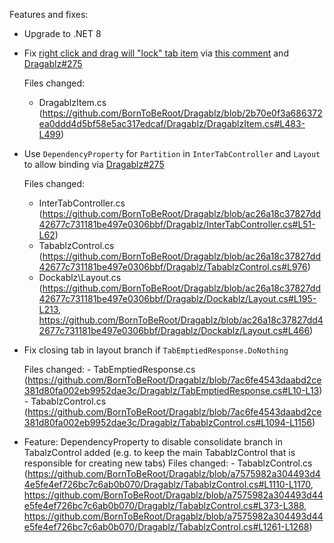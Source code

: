 Features and fixes:
- Upgrade to .NET 8
- Fix [right click and drag will "lock" tab item](https://github.com/ButchersBoy/Dragablz/issues/132) via [this comment](https://github.com/ButchersBoy/Dragablz/issues/132#issuecomment-1317714396) and [Dragablz#275](https://github.com/ButchersBoy/Dragablz/pull/275)
  
  Files changed:
    - DragablzItem.cs (https://github.com/BornToBeRoot/Dragablz/blob/2b70e0f3a686372ea0ddd4d5bf58e5ac317edcaf/Dragablz/DragablzItem.cs#L483-L499)
- Use `DependencyProperty` for `Partition` in `InterTabController` and `Layout` to allow binding via [Dragablz#275](https://github.com/ButchersBoy/Dragablz/pull/275)
  
  Files changed:
    - InterTabController.cs (https://github.com/BornToBeRoot/Dragablz/blob/ac26a18c37827dd42677c731181be497e0306bbf/Dragablz/InterTabController.cs#L51-L62)
    - TabablzControl.cs (https://github.com/BornToBeRoot/Dragablz/blob/ac26a18c37827dd42677c731181be497e0306bbf/Dragablz/TabablzControl.cs#L976)
    - Dockablz\Layout.cs (https://github.com/BornToBeRoot/Dragablz/blob/ac26a18c37827dd42677c731181be497e0306bbf/Dragablz/Dockablz/Layout.cs#L195-L213, https://github.com/BornToBeRoot/Dragablz/blob/ac26a18c37827dd42677c731181be497e0306bbf/Dragablz/Dockablz/Layout.cs#L466)

- Fix closing tab in layout branch if `TabEmptiedResponse.DoNothing`

    Files changed:
        - TabEmptiedResponse.cs (https://github.com/BornToBeRoot/Dragablz/blob/7ac6fe4543daabd2ce381d80fa002eb9952dae3c/Dragablz/TabEmptiedResponse.cs#L10-L13)
        - TabablzControl.cs (https://github.com/BornToBeRoot/Dragablz/blob/7ac6fe4543daabd2ce381d80fa002eb9952dae3c/Dragablz/TabablzControl.cs#L1094-L1156)

- Feature: DependencyProperty to disable consolidate branch in TabalzControl added (e.g. to keep the main TabablzControl that is responsible for creating new tabs)
    Files changed:
        - TabablzControl.cs (https://github.com/BornToBeRoot/Dragablz/blob/a7575982a304493d44e5fe4ef726bc7c6ab0b070/Dragablz/TabablzControl.cs#L1110-L1170, https://github.com/BornToBeRoot/Dragablz/blob/a7575982a304493d44e5fe4ef726bc7c6ab0b070/Dragablz/TabablzControl.cs#L373-L388, https://github.com/BornToBeRoot/Dragablz/blob/a7575982a304493d44e5fe4ef726bc7c6ab0b070/Dragablz/TabablzControl.cs#L1261-L1268)
